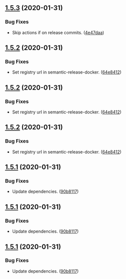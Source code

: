 ## [1.5.3](https://github.com/yeldiRium/yeldirs-blog/compare/v1.5.2...v1.5.3) (2020-01-31)


### Bug Fixes

* Skip actions if on release commits. ([4e47daa](https://github.com/yeldiRium/yeldirs-blog/commit/4e47daa20dd276461d852fff414d38705289b986))

## [1.5.2](https://github.com/yeldiRium/yeldirs-blog/compare/v1.5.1...v1.5.2) (2020-01-31)


### Bug Fixes

* Set registry url in semantic-release-docker. ([64e8412](https://github.com/yeldiRium/yeldirs-blog/commit/64e841226cd020a0fc1fdfb0de50575b172dddff))

## [1.5.2](https://github.com/yeldiRium/yeldirs-blog/compare/v1.5.1...v1.5.2) (2020-01-31)


### Bug Fixes

* Set registry url in semantic-release-docker. ([64e8412](https://github.com/yeldiRium/yeldirs-blog/commit/64e841226cd020a0fc1fdfb0de50575b172dddff))

## [1.5.2](https://github.com/yeldiRium/yeldirs-blog/compare/v1.5.1...v1.5.2) (2020-01-31)


### Bug Fixes

* Set registry url in semantic-release-docker. ([64e8412](https://github.com/yeldiRium/yeldirs-blog/commit/64e841226cd020a0fc1fdfb0de50575b172dddff))

## [1.5.1](https://github.com/yeldiRium/yeldirs-blog/compare/v1.5.0...v1.5.1) (2020-01-31)


### Bug Fixes

* Update dependencies. ([90b8117](https://github.com/yeldiRium/yeldirs-blog/commit/90b8117e81464bcea67442b548aed83a2d08c5b9))

## [1.5.1](https://github.com/yeldiRium/yeldirs-blog/compare/v1.5.0...v1.5.1) (2020-01-31)


### Bug Fixes

* Update dependencies. ([90b8117](https://github.com/yeldiRium/yeldirs-blog/commit/90b8117e81464bcea67442b548aed83a2d08c5b9))

## [1.5.1](https://github.com/yeldiRium/yeldirs-blog/compare/v1.5.0...v1.5.1) (2020-01-31)


### Bug Fixes

* Update dependencies. ([90b8117](https://github.com/yeldiRium/yeldirs-blog/commit/90b8117e81464bcea67442b548aed83a2d08c5b9))
